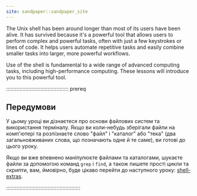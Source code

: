 ```yaml
---
site: sandpaper::sandpaper_site
---
```


The Unix shell has been around longer than most of its users
have been alive. It has survived because it's a powerful tool that
allows users to perform complex and powerful tasks, often with just
a few keystrokes or lines of code. It helps users automate repetitive
tasks and easily combine smaller tasks into larger, more powerful workflows.

Use of the shell is fundamental to a wide range of advanced computing
tasks, including high-performance computing. These lessons will introduce
you to this powerful tool.

::::::::::::::::::::::::::::::::::::::::::  prereq

## Передумови

У цьому уроці ви дізнаєтеся про основи файлових систем та використання терміналу. Якщо ви коли-небудь зберігали файли на комп'ютері та розпізнаєте слово "файл" і "каталог" або "тека" (два загальновживаних слова, що позначають одне й те саме), ви готові до цього уроку.

Якщо ви вже впевнено маніпулюєте файлами та каталогами, шукаєте файли за допомогою команд `grep` і `find`, а також пишете прості цикли та скрипти, вам, ймовірно, буде цікаво перейти до наступного уроку: [shell-extras](https://carpentries-incubator.github.io/shell-extras/).

::::::::::::::::::::::::::::::::::::::::::::::::::


